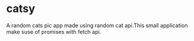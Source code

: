 # catsy
 A random cats pic app made using random cat api.This small application make suse of promises with fetch api.
